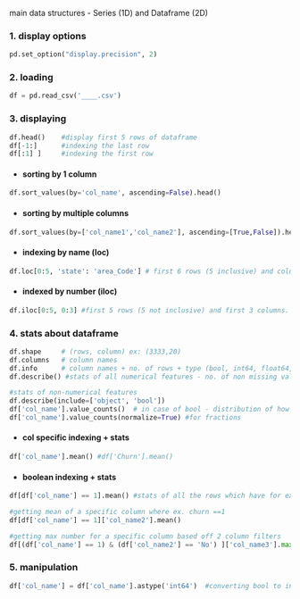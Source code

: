 main data structures - Series (1D) and Dataframe (2D)

 ### 1. display options
```python
pd.set_option("display.precision", 2)

```
 ### 2. loading
```python
df = pd.read_csv('____.csv')
```

 ### 3. displaying 
```python
df.head()    #display first 5 rows of dataframe
df[-1:]      #indexing the last row
df[:1] ]     #indexing the first row 
```

  * #### sorting by 1 column
  ```python
  df.sort_values(by='col_name', ascending=False).head()
  ```
  
  * #### sorting by multiple columns
  ```python
  df.sort_values(by=['col_name1','col_name2'], ascending=[True,False]).head()
  ```
  
   * #### indexing by name (loc)
  ```python
  df.loc[0:5, 'state': 'area_Code'] # first 6 rows (5 inclusive) and columns labelled from state to area code
  ```
   * #### indexed by number (iloc)
  ```python
  df.iloc[0:5, 0:3] #first 5 rows (5 not inclusive) and first 3 columns.
  ```

### 4. stats about dataframe
```python
df.shape     # (rows, column) ex: (3333,20)
df.columns   # column names
df.info      # column names + no. of rows + type (bool, int64, float64, object) - CAN FIND IF MISSING ENTRIES (don't match up to no. of rows in shape)
df.describe() #stats of all numerical features - no. of non missing values(Count), mean, std dev, range, median, 0.25 and 0.75 quartiles

#stats of non-numerical features
df.describe(include=['object', 'bool'])
df['col_name'].value_counts()  # in case of bool - distribution of how many rows have 0, and how many are 1
df['col_name'].value_counts(normalize=True) #for fractions

```
  * #### col specific indexing +  stats 
    
```python
df['col_name'].mean() #df['Churn'].mean()
```

  * ####  boolean indexing + stats
```python
df[df['col_name'] == 1].mean() #stats of all the rows which have for ex. churn ==1

#getting mean of a specific column where ex. churn ==1
df[df['col_name'] == 1]['col_name2'].mean()

#getting max number for a specific column based off 2 column filters 
df[(df['col_name'] == 1) & (df['col_name2'] == 'No') ]['col_name3'].max()


```
### 5. manipulation
```python
df['col_name'] = df['col_name'].astype('int64')  #converting bool to int64

```
